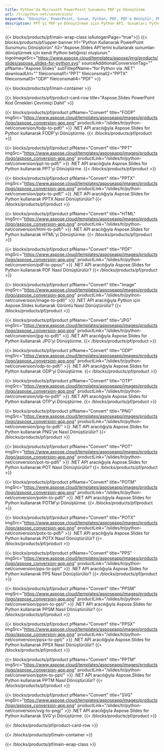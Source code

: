 ```yaml
---
title: Python'da Microsoft PowerPoint Sunumunu PDF'ye Dönüştürme
url: /tr/python-net/conversion/
keywords: "Dönüştür, PowerPoint, Sunum, Python, PDF, PDF'e Dönüştür, PPT'den PDF'ye"
description: PPT'yi PDF'ye Dönüştürmek için Python API. Sunumları Python'da JPG, PNG ve diğer formatlara dönüştürün.
---
```



{{< blocks/products/pf/main-wrap-class isAutogenPage="true">}}
{{< blocks/products/pf/upper-banner h1="Python Kullanarak PowerPoint Sunumunu Dönüştürün" h2="Aspose.Slides API'lerini kullanarak sunumları dönüştürmek için kendi Python betiğinizi oluşturun." logoImageSrc="https://www.aspose.cloud/templates/aspose/img/products/slides/aspose_slides-for-python.svg" sourceAdditionalConversionTag="" pfName="Aspose.Slides" subTitlepfName="for Python via .NET" downloadUrl="" fileiconsmall1="PPT" fileiconsmall2="PPTX" fileiconsmall3="ODP" fileiconsmall4="PDF" >}}

{{< blocks/products/pf/main-container >}}

{{< blocks/products/pf/product-card-row title="Aspose.Slides PowerPoint Kod Örnekleri Çevrimiçi Dahil" >}}

{{< blocks/products/pf/product pfName="Convert" title="FODP" imgSrc="https://www.aspose.cloud/templates/asposeapp/images/products/logo/aspose_conversion-app.png" productLink="/slides/tr/python-net/conversion/fodp-to-pdf/" >}}
.NET API aracılığıyla Aspose.Slides for Python kullanarak FODP'yi Dönüştürme.
{{< /blocks/products/pf/product >}}

{{< blocks/products/pf/product pfName="Convert" title="PPT" imgSrc="https://www.aspose.cloud/templates/asposeapp/images/products/logo/aspose_conversion-app.png" productLink="/slides/tr/python-net/conversion/ppt-to-pdf/" >}}
.NET API aracılığıyla Aspose.Slides for Python kullanarak PPT'yi Dönüştürme.
{{< /blocks/products/pf/product >}}

{{< blocks/products/pf/product pfName="Convert" title="PPTX" imgSrc="https://www.aspose.cloud/templates/asposeapp/images/products/logo/aspose_conversion-app.png" productLink="/slides/tr/python-net/conversion/pptx-to-pdf/" >}}
.NET API aracılığıyla Aspose.Slides for Python kullanarak PPTX Nasıl Dönüştürülür?
{{< /blocks/products/pf/product >}}

{{< blocks/products/pf/product pfName="Convert" title="HTML" imgSrc="https://www.aspose.cloud/templates/asposeapp/images/products/logo/aspose_conversion-app.png" productLink="/slides/tr/python-net/conversion/html-to-pdf/" >}}
.NET API aracılığıyla Aspose.Slides for Python kullanarak HTML'yi Dönüştürme.
{{< /blocks/products/pf/product >}}

{{< blocks/products/pf/product pfName="Convert" title="PDF" imgSrc="https://www.aspose.cloud/templates/asposeapp/images/products/logo/aspose_conversion-app.png" productLink="/slides/tr/python-net/conversion/pdf-to-ppsx/" >}}
.NET API aracılığıyla Aspose.Slides for Python kullanarak PDF Nasıl Dönüştürülür?
{{< /blocks/products/pf/product >}}

{{< blocks/products/pf/product pfName="Convert" title="Image" imgSrc="https://www.aspose.cloud/templates/asposeapp/images/products/logo/aspose_conversion-app.png" productLink="/slides/tr/python-net/conversion/image-to-pdf/" >}}
.NET API aracılığıyla Python için Aspose.Slides kullanarak Görüntü Nasıl Dönüştürülür?
{{< /blocks/products/pf/product >}}

{{< blocks/products/pf/product pfName="Convert" title="JPG" imgSrc="https://www.aspose.cloud/templates/asposeapp/images/products/logo/aspose_conversion-app.png" productLink="/slides/tr/python-net/conversion/jpg-to-pdf/" >}}
.NET API aracılığıyla Aspose.Slides for Python kullanarak JPG'yi Dönüştürme.
{{< /blocks/products/pf/product >}}

{{< blocks/products/pf/product pfName="Convert" title="ODP" imgSrc="https://www.aspose.cloud/templates/asposeapp/images/products/logo/aspose_conversion-app.png" productLink="/slides/tr/python-net/conversion/odp-to-pdf/" >}}
.NET API aracılığıyla Aspose.Slides for Python kullanarak ODP'yi Dönüştürme.
{{< /blocks/products/pf/product >}}

{{< blocks/products/pf/product pfName="Convert" title="OTP" imgSrc="https://www.aspose.cloud/templates/asposeapp/images/products/logo/aspose_conversion-app.png" productLink="/slides/tr/python-net/conversion/otp-to-pdf/" >}}
.NET API aracılığıyla Aspose.Slides for Python kullanarak OTP'yi Dönüştürme.
{{< /blocks/products/pf/product >}}

{{< blocks/products/pf/product pfName="Convert" title="PNG" imgSrc="https://www.aspose.cloud/templates/asposeapp/images/products/logo/aspose_conversion-app.png" productLink="/slides/tr/python-net/conversion/png-to-pdf/" >}}
.NET API aracılığıyla Aspose.Slides for Python kullanarak PNG'ye Nasıl Dönüştürülür?
{{< /blocks/products/pf/product >}}

{{< blocks/products/pf/product pfName="Convert" title="POT" imgSrc="https://www.aspose.cloud/templates/asposeapp/images/products/logo/aspose_conversion-app.png" productLink="/slides/tr/python-net/conversion/pot-to-pdf/" >}}
.NET API aracılığıyla Aspose.Slides for Python kullanarak POT Nasıl Dönüştürülür?
{{< /blocks/products/pf/product >}}

{{< blocks/products/pf/product pfName="Convert" title="POTM" imgSrc="https://www.aspose.cloud/templates/asposeapp/images/products/logo/aspose_conversion-app.png" productLink="/slides/tr/python-net/conversion/potm-to-pdf/" >}}
.NET API aracılığıyla Aspose.Slides for Python kullanarak POTM'yi Dönüştürme.
{{< /blocks/products/pf/product >}}

{{< blocks/products/pf/product pfName="Convert" title="POTX" imgSrc="https://www.aspose.cloud/templates/asposeapp/images/products/logo/aspose_conversion-app.png" productLink="/slides/tr/python-net/conversion/potx-to-pdf/" >}}
.NET API aracılığıyla Aspose.Slides for Python kullanarak POTX Nasıl Dönüştürülür?
{{< /blocks/products/pf/product >}}

{{< blocks/products/pf/product pfName="Convert" title="PPS" imgSrc="https://www.aspose.cloud/templates/asposeapp/images/products/logo/aspose_conversion-app.png" productLink="/slides/tr/python-net/conversion/pps-to-ppt/" >}}
.NET API aracılığıyla Aspose.Slides for Python kullanarak PPS Nasıl Dönüştürülür?
{{< /blocks/products/pf/product >}}

{{< blocks/products/pf/product pfName="Convert" title="PPSM" imgSrc="https://www.aspose.cloud/templates/asposeapp/images/products/logo/aspose_conversion-app.png" productLink="/slides/tr/python-net/conversion/ppsm-to-ppt/" >}}
.NET API aracılığıyla Aspose.Slides for Python kullanarak PPSM Nasıl Dönüştürülür?
{{< /blocks/products/pf/product >}}

{{< blocks/products/pf/product pfName="Convert" title="PPSX" imgSrc="https://www.aspose.cloud/templates/asposeapp/images/products/logo/aspose_conversion-app.png" productLink="/slides/tr/python-net/conversion/ppsx-to-ppt/" >}}
.NET API aracılığıyla Aspose.Slides for Python kullanarak PPSX Nasıl Dönüştürülür?
{{< /blocks/products/pf/product >}}

{{< blocks/products/pf/product pfName="Convert" title="PPTM" imgSrc="https://www.aspose.cloud/templates/asposeapp/images/products/logo/aspose_conversion-app.png" productLink="/slides/tr/python-net/conversion/pptm-to-ppt/" >}}
.NET API aracılığıyla Aspose.Slides for Python kullanarak PPTM Nasıl Dönüştürülür?
{{< /blocks/products/pf/product >}}

{{< blocks/products/pf/product pfName="Convert" title="SVG" imgSrc="https://www.aspose.cloud/templates/asposeapp/images/products/logo/aspose_conversion-app.png" productLink="/slides/tr/python-net/conversion/svg-to-png/" >}}
.NET API aracılığıyla Aspose.Slides for Python kullanarak SVG'yi Dönüştürme.
{{< /blocks/products/pf/product >}}

{{< /blocks/products/pf/product-card-row >}}

{{< /blocks/products/pf/main-container >}}
    
{{< /blocks/products/pf/main-wrap-class >}}